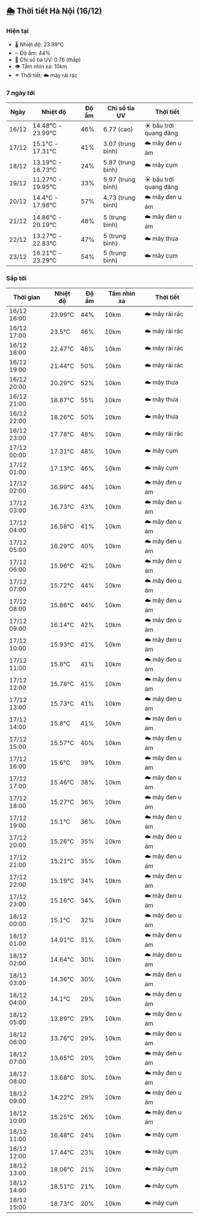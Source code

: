 ## 🌦️ Thời tiết Hà Nội (16/12)

### Hiện tại

- 🌡️ Nhiệt độ: 23.99℃
- 💦 Độ ẩm: 44%
- 🌟 Chỉ số tia UV: 0.76 (thấp)
- 👁️ Tầm nhìn xa: 10km
- ☂️ Thời tiết: ☁️ mây rải rác

### 7 ngày tới

| Ngày | Nhiệt độ | Độ ẩm | Chỉ số tia UV | Thời tiết |
| --- | --- | --- | --- | --- |
| 16/12 | 14.48℃ - 23.99℃ | 46% | 6.77 (cao) | ☀️ bầu trời quang đãng |
| 17/12 | 15.1℃ - 17.31℃ | 41% | 3.07 (trung bình) | ☁️ mây đen u ám |
| 18/12 | 13.19℃ - 18.73℃ | 24% | 5.87 (trung bình) | ☁️ mây cụm |
| 19/12 | 11.27℃ - 19.95℃ | 33% | 5.97 (trung bình) | ☀️ bầu trời quang đãng |
| 20/12 | 14.4℃ - 17.98℃ | 57% | 4.73 (trung bình) | ☁️ mây đen u ám |
| 21/12 | 14.86℃ - 20.19℃ | 48% | 5 (trung bình) | ☁️ mây đen u ám |
| 22/12 | 13.27℃ - 22.83℃ | 47% | 5 (trung bình) | ☁️ mây thưa |
| 23/12 | 16.21℃ - 23.29℃ | 54% | 5 (trung bình) | ☁️ mây cụm |

### Sắp tới

| Thời gian | Nhiệt độ | Độ ẩm | Tầm nhìn xa | Thời tiết |
| --- | --- | --- | --- | --- |
| 16/12 16:00 | 23.99℃ | 44% | 10km | ☁️ mây rải rác |
| 16/12 17:00 | 23.5℃ | 46% | 10km | ☁️ mây rải rác |
| 16/12 18:00 | 22.47℃ | 48% | 10km | ☁️ mây rải rác |
| 16/12 19:00 | 21.44℃ | 50% | 10km | ☁️ mây rải rác |
| 16/12 20:00 | 20.29℃ | 52% | 10km | ☁️ mây thưa |
| 16/12 21:00 | 18.87℃ | 55% | 10km | ☁️ mây thưa |
| 16/12 22:00 | 18.26℃ | 50% | 10km | ☁️ mây thưa |
| 16/12 23:00 | 17.78℃ | 48% | 10km | ☁️ mây rải rác |
| 17/12 00:00 | 17.31℃ | 48% | 10km | ☁️ mây cụm |
| 17/12 01:00 | 17.13℃ | 46% | 10km | ☁️ mây cụm |
| 17/12 02:00 | 16.99℃ | 44% | 10km | ☁️ mây đen u ám |
| 17/12 03:00 | 16.73℃ | 43% | 10km | ☁️ mây đen u ám |
| 17/12 04:00 | 16.58℃ | 41% | 10km | ☁️ mây đen u ám |
| 17/12 05:00 | 16.29℃ | 40% | 10km | ☁️ mây đen u ám |
| 17/12 06:00 | 15.96℃ | 42% | 10km | ☁️ mây đen u ám |
| 17/12 07:00 | 15.72℃ | 44% | 10km | ☁️ mây đen u ám |
| 17/12 08:00 | 15.86℃ | 44% | 10km | ☁️ mây đen u ám |
| 17/12 09:00 | 16.14℃ | 42% | 10km | ☁️ mây đen u ám |
| 17/12 10:00 | 15.93℃ | 41% | 10km | ☁️ mây đen u ám |
| 17/12 11:00 | 15.8℃ | 41% | 10km | ☁️ mây đen u ám |
| 17/12 12:00 | 15.78℃ | 41% | 10km | ☁️ mây đen u ám |
| 17/12 13:00 | 15.73℃ | 41% | 10km | ☁️ mây đen u ám |
| 17/12 14:00 | 15.8℃ | 41% | 10km | ☁️ mây đen u ám |
| 17/12 15:00 | 15.57℃ | 40% | 10km | ☁️ mây đen u ám |
| 17/12 16:00 | 15.6℃ | 39% | 10km | ☁️ mây đen u ám |
| 17/12 17:00 | 15.46℃ | 38% | 10km | ☁️ mây đen u ám |
| 17/12 18:00 | 15.27℃ | 36% | 10km | ☁️ mây đen u ám |
| 17/12 19:00 | 15.1℃ | 36% | 10km | ☁️ mây đen u ám |
| 17/12 20:00 | 15.26℃ | 35% | 10km | ☁️ mây đen u ám |
| 17/12 21:00 | 15.21℃ | 35% | 10km | ☁️ mây đen u ám |
| 17/12 22:00 | 15.19℃ | 34% | 10km | ☁️ mây đen u ám |
| 17/12 23:00 | 15.16℃ | 34% | 10km | ☁️ mây đen u ám |
| 18/12 00:00 | 15.1℃ | 32% | 10km | ☁️ mây đen u ám |
| 18/12 01:00 | 14.91℃ | 31% | 10km | ☁️ mây đen u ám |
| 18/12 02:00 | 14.64℃ | 30% | 10km | ☁️ mây đen u ám |
| 18/12 03:00 | 14.36℃ | 30% | 10km | ☁️ mây đen u ám |
| 18/12 04:00 | 14.1℃ | 29% | 10km | ☁️ mây đen u ám |
| 18/12 05:00 | 13.89℃ | 29% | 10km | ☁️ mây đen u ám |
| 18/12 06:00 | 13.76℃ | 29% | 10km | ☁️ mây đen u ám |
| 18/12 07:00 | 13.65℃ | 29% | 10km | ☁️ mây đen u ám |
| 18/12 08:00 | 13.68℃ | 30% | 10km | ☁️ mây đen u ám |
| 18/12 09:00 | 14.22℃ | 29% | 10km | ☁️ mây đen u ám |
| 18/12 10:00 | 15.25℃ | 26% | 10km | ☁️ mây đen u ám |
| 18/12 11:00 | 16.48℃ | 24% | 10km | ☁️ mây cụm |
| 18/12 12:00 | 17.44℃ | 23% | 10km | ☁️ mây cụm |
| 18/12 13:00 | 18.06℃ | 21% | 10km | ☁️ mây cụm |
| 18/12 14:00 | 18.51℃ | 21% | 10km | ☁️ mây cụm |
| 18/12 15:00 | 18.73℃ | 20% | 10km | ☁️ mây cụm |
